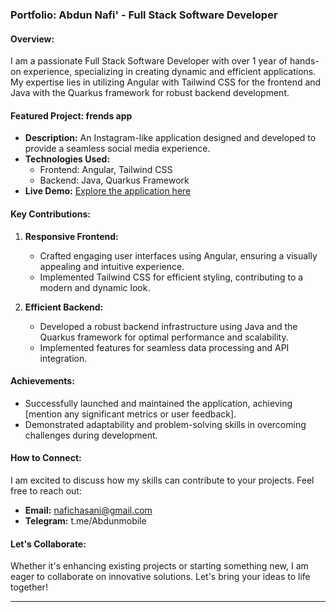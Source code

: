 ### **Portfolio: Abdun Nafi' - Full Stack Software Developer**

#### **Overview:**
I am a passionate Full Stack Software Developer with over 1 year of hands-on experience, specializing in creating dynamic and efficient applications. My expertise lies in utilizing Angular with Tailwind CSS for the frontend and Java with the Quarkus framework for robust backend development.

#### **Featured Project: frends app**
- **Description:** An Instagram-like application designed and developed to provide a seamless social media experience.
- **Technologies Used:**
  - Frontend: Angular, Tailwind CSS
  - Backend: Java, Quarkus Framework
- **Live Demo:** [Explore the application here](https://sandbox.panemu.com)

#### **Key Contributions:**
1. **Responsive Frontend:**
   - Crafted engaging user interfaces using Angular, ensuring a visually appealing and intuitive experience.
   - Implemented Tailwind CSS for efficient styling, contributing to a modern and dynamic look.

2. **Efficient Backend:**
   - Developed a robust backend infrastructure using Java and the Quarkus framework for optimal performance and scalability.
   - Implemented features for seamless data processing and API integration.

#### **Achievements:**
- Successfully launched and maintained the application, achieving [mention any significant metrics or user feedback].
- Demonstrated adaptability and problem-solving skills in overcoming challenges during development.

#### **How to Connect:**
I am excited to discuss how my skills can contribute to your projects. Feel free to reach out:
- **Email:** nafichasani@gmail.com
- **Telegram:** t.me/Abdunmobile

#### **Let's Collaborate:**
Whether it's enhancing existing projects or starting something new, I am eager to collaborate on innovative solutions. Let's bring your ideas to life together!

---

